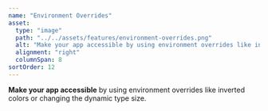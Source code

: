 ```yaml
---
name: "Environment Overrides"
asset:
  type: "image"
  path: "../../assets/features/environment-overrides.png"
  alt: "Make your app accessible by using environment overrides like inverted colors or changing the dynamic type size."
  alignment: "right"
  columnSpan: 8
sortOrder: 12
---
```


**Make your app accessible** by using environment overrides like inverted colors or changing the dynamic type size.

